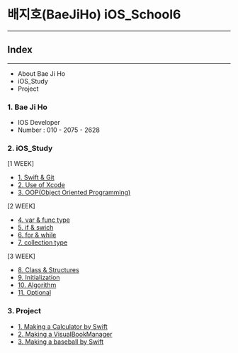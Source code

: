 # 배지호(BaeJiHo) iOS_School6

---

## Index
---

- About Bae Ji Ho
- iOS_Study
- Project

### 1. Bae Ji Ho
>
- IOS Developer
- Number : 010 - 2075 - 2628

### 2. iOS_Study
[1 WEEK]
>
- [1. Swift & Git](./Class/18_01/18_01_09/README.md)
- [2. Use of Xcode](./Class/18_01/18_01_10/README.md)
- [3. OOP(Object Oriented Programming)](./Class/18_01/18_01_11/README.md)

[2 WEEK]
>
- [4. var & func type](./Class/18_01/18_01_15/README.md)
- [5. if & swich](./Class/18_01/18_01_16/README.md)
- [6. for & while](./Class/18_01/18_01_18/README.md)
- [7. collection type](./Class/18_01/18_01_19/README.md)

[3 WEEK]
>
- [8. Class & Structures](./Class/18_01/18_01_22/README.md)
- [9. Initialization](./Class/18_01/18_01_23/README.md)
- [10. Algorithm](./Class/18_01/18_01_24/README.md)
- [11. Optional](./Class/18_01/18_01_25/README.md)

### 3. Project
- [1. Making a Calculator by Swift](./Project/18_01_12/README.md)
- [2. Making a VisualBookManager](./Project/18_01_14/README.md)
- [3. Making a baseball by Swift](./Project/18_01_21/README.md)
